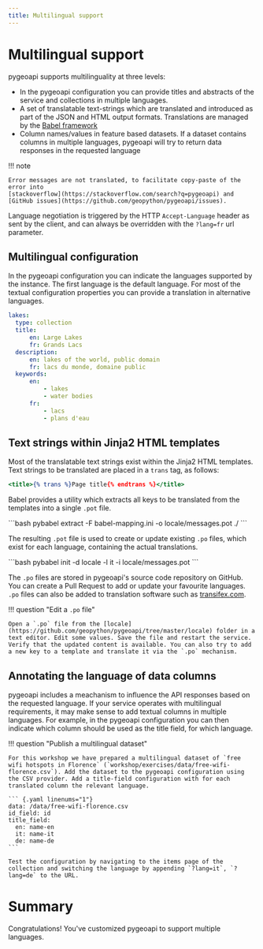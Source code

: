 ```yaml
---
title: Multilingual support
---
```


# Multilingual support

pygeoapi supports multilinguality at three levels:

- In the pygeoapi configuration you can provide titles and abstracts of the service and collections in multiple languages.
- A set of translatable text-strings which are translated and introduced as part of the JSON and HTML output formats. Translations are managed by the [Babel framework](https://babel.pocoo.org)
- Column names/values in feature based datasets. If a dataset contains columns in multiple languages, pygeoapi will try to return data responses in the requested language

!!! note

    Error messages are not translated, to facilitate copy-paste of the error into 
    [stackoverflow](https://stackoverflow.com/search?q=pygeoapi) and 
    [GitHub issues](https://github.com/geopython/pygeoapi/issues).

Language negotiation is triggered by the HTTP `Accept-Language` header as sent by the client, and can always be overridden with the `?lang=fr` url parameter.

## Multilingual configuration

In the pygeoapi configuration you can indicate the languages supported by the instance. The first language is the default language. For most of the textual configuration properties you can provide a translation in alternative languages.

``` {.yaml linenums="1"}
lakes:
  type: collection
  title:
      en: Large Lakes
      fr: Grands Lacs
  description:
      en: lakes of the world, public domain
      fr: lacs du monde, domaine public
  keywords:
      en:
          - lakes
          - water bodies
      fr:
          - lacs
          - plans d'eau
```

## Text strings within Jinja2 HTML templates

Most of the translatable text strings exist within the Jinja2 HTML templates. Text strings to be translated are placed in a `trans` tag, as follows:

``` {.html linenums="1"}
<title>{% trans %}Page title{% endtrans %}</title>
```

Babel provides a utility which extracts all keys to be translated from the templates into a single `.pot` file. 

<div class="termy">
```bash
pybabel extract -F babel-mapping.ini -o locale/messages.pot ./
```
</div>

The resulting `.pot` file is used to create or update existing `.po` files, which exist for each language, containing the actual translations.

<div class="termy">
```bash
pybabel init -d locale -l it -i locale/messages.pot
```
</div>

The `.po` files are stored in pygeoapi's source code repository on GitHub. You can create a Pull Request to add or update your favourite languages. `.po` files can also be added to translation software such as [transifex.com](https://transifex.com). 

!!! question "Edit a `.po` file"

    Open a `.po` file from the [locale](https://github.com/geopython/pygeoapi/tree/master/locale) folder in a text editor. Edit some values. Save the file and restart the service. Verify that the updated content is available. You can also try to add a new key to a template and translate it via the `.po` mechanism.

## Annotating the language of data columns

pygeoapi includes a meachanism to influence the API responses based on the requested language. If your service operates with multilingual requirements, it may make sense to add textual columns in multiple languages. For example, in the pygeoapi configuration you can then indicate which column should be used as the title field, for which language. 

!!! question "Publish a multilingual dataset"

    For this workshop we have prepared a multilingual dataset of `free wifi hotspots in Florence` (`workshop/exercises/data/free-wifi-florence.csv`). Add the dataset to the pygeoapi configuration using the CSV provider. Add a title-field configuration with for each translated column the relevant language.

    ``` {.yaml linenums="1"}
    data: /data/free-wifi-florence.csv
    id_field: id
    title_field: 
      en: name-en
      it: name-it
      de: name-de
    ```

    Test the configuration by navigating to the items page of the collection and switching the language by appending `?lang=it`, `?lang=de` to the URL.

# Summary

Congratulations! You've customized pygeoapi to support multiple languages.
